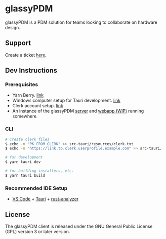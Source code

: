 # glassyPDM
glassyPDM is a PDM solution for teams looking to collaborate on hardware design.
## Support
Create a ticket [here](https://github.com/joshtenorio/glassypdm-client/issues).
## Dev Instructions
### Prerequisites
- Yarn Berry. [link](https://yarnpkg.com/getting-started)
- Windows computer setup for Tauri development. [link](https://tauri.app/v1/guides/getting-started/prerequisites)
- Clerk account setup. [link](https://clerk.com/)
- An instance of the glassyPDM [server](https://github.com/joshtenorio/glassypdm-server) and [webapp (WIP)](https://github.com/joshtenorio/glassypdm-web) running somewhere.
### CLI
```bash
# create clerk files
$ echo -n "PK_FROM_CLERK" >> src-tauri/resources/clerk.txt
$ echo -n "https://link.to.clerk.userprofile.example.com" >> src-tauri/resources/clerk-profile.txt

# for development
$ yarn tauri dev

# for building installers, etc.
$ yarn tauri build
```
### Recommended IDE Setup

- [VS Code](https://code.visualstudio.com/) + [Tauri](https://marketplace.visualstudio.com/items?itemName=tauri-apps.tauri-vscode) + [rust-analyzer](https://marketplace.visualstudio.com/items?itemName=rust-lang.rust-analyzer)

## License
The glassyPDM client is released under the GNU General Public License (GPL) version 3 or later version.
